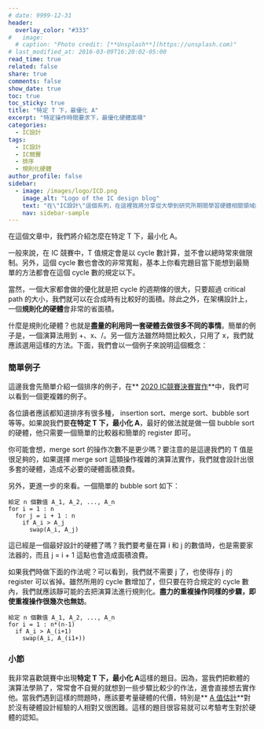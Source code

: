 ```yaml
---
# date: 9999-12-31
header:
  overlay_color: "#333"
#   image: 
  # caption: "Photo credit: [**Unsplash**](https://unsplash.com)"
# last_modified_at: 2016-03-09T16:20:02-05:00
read_time: true
related: false
share: true
comments: false
show_date: true
toc: true
toc_sticky: true
title: "特定 T 下，最優化 A"
excerpt: "特定操作時間要求下，最優化硬體面積"
categories:
  - IC設計
tags:
  - IC設計
  - IC競賽
  - 排序
  - 規則化硬體
author_profile: false
sidebar:
  - image: /images/logo/ICD.png
    image_alt: "Logo of the IC design blog"
    text: "在\"IC設計\"這個系列，在這裡我將分享從大學到研究所期間學習硬體相關領域的經驗和學問。我深入研究了許多硬體相關的議題，包括適合硬體的演算法、電路設計等等。希望透過分享，可以為對硬體有興趣的讀者提供有價值的知識和經驗！"
    nav: sidebar-sample
---
```

在這個文章中，我們將介紹怎麼在特定 T 下，最小化 A。

一般來說，在 IC 競賽中，T 值規定會是以 cycle 數計算，並不會以總時常來做限制。另外，這個 cycle 數也會改的非常寬鬆，基本上你看完題目當下能想到最簡單的方法都會在這個 cycle 數的規定以下。

當然，一個大家都會做的優化就是把 cycle 的週期條的很大，只要超過 critical path 的大小，我們就可以在合成時有比較好的面積。除此之外，在架構設計上，一個**規則化的硬體**會非常的省面積。

什麼是規則化硬體？也就是**盡量的利用同一套硬體去做很多不同的事情**。簡單的例子是，一個演算法用到 +、x、/。另一個方法雖然時間比較久，只用了 x，我們就應該選用這樣的方法。下面，我們會以一個例子來說明這個概念：

### 簡單例子
這邊我會先簡單介紹一個排序的例子，在** [2020 IC競賽決賽實作](/IC設計/ICD_08)**中，我們可以看到一個更複雜的例子。

各位讀者應該都知道排序有很多種， insertion sort、merge sort、bubble sort 等等。如果說我們要**在特定 T 下，最小化 A**，最好的做法就是做一個 bubble sort 的硬體，他只需要一個簡單的比較器和簡單的 register 即可。

你可能會想，merge sort 的操作次數不是更少嗎？要注意的是這邊我們的 T 值是很足夠的，如果選擇 merge sort 這類操作複雜的演算法實作，我們就會設計出很多套的硬體，造成不必要的硬體面積浪費。

另外，更進一步的來看。一個簡單的 bubble sort 如下：
```
給定 n 個數值 A_1, A_2, ..., A_n
for i = 1 : n
  for j = i + 1 : n
    if A_i > A_j
      swap(A_i, A_j)
```
這已經是一個最好設計的硬體了嗎？我們要考量在算 i 和 j 的數值時，也是需要家法器的，而且 j = i + 1 這點也會造成面積浪費。

如果我們時做下面的作法呢？可以看到，我們就不需要 j 了，也使得存 j 的 register 可以省掉。雖然所用的 cycle 數增加了，但只要在符合規定的 cycle 數內，我們就應該靜可能的去把演算法進行規則化。**盡力的重複操作同樣的步驟，即使重複操作很幾次也無妨**。
```
給定 n 個數值 A_1, A_2, ..., A_n
for i = 1 : n*(n-1)
  if A_i > A_(i+1)
    swap(A_i, A_(i1+))
```

### 小節
我非常喜歡競賽中出現**特定 T 下，最小化 A**這樣的題目。因為，當我們把軟體的演算法學熟了，常常會不自覺的就想到一些步驟比較少的作法，進會直接想去實作他。當我們遇到這樣的問題時，應該要考量硬體的代價，特別是** [A 值估計](/IC設計/ICD_02)**對於沒有硬體設計經驗的人相對又很困難。這樣的題目很容易就可以考驗考生對於硬體的認知。